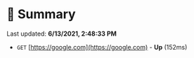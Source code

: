 # 📖 Summary
Last updated: **6/13/2021, 2:48:33 PM**

- `GET` [https://google.com](https://google.com) - **Up** (152ms)
